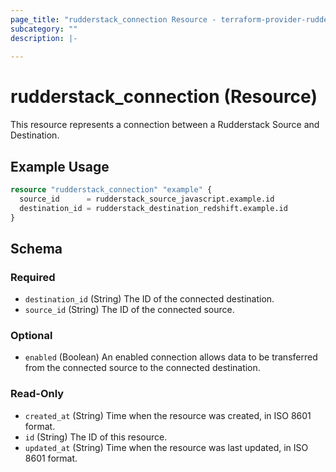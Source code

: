 ```yaml
---
page_title: "rudderstack_connection Resource - terraform-provider-rudderstack"
subcategory: ""
description: |-
  
---
```


# rudderstack_connection (Resource)

This resource represents a connection between a Rudderstack Source and Destination.

## Example Usage

```terraform
resource "rudderstack_connection" "example" {
  source_id      = rudderstack_source_javascript.example.id
  destination_id = rudderstack_destination_redshift.example.id
}
```

<!-- schema generated by tfplugindocs -->
## Schema

### Required

- `destination_id` (String) The ID of the connected destination.
- `source_id` (String) The ID of the connected source.

### Optional

- `enabled` (Boolean) An enabled connection allows data to be transferred from the connected source to the connected destination.

### Read-Only

- `created_at` (String) Time when the resource was created, in ISO 8601 format.
- `id` (String) The ID of this resource.
- `updated_at` (String) Time when the resource was last updated, in ISO 8601 format.
